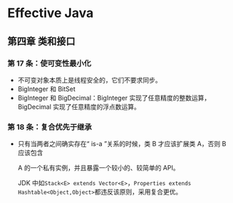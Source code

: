# Effective Java



## 第四章 类和接口

### 第 17 条：使可变性最小化

- 不可变对象本质上是线程安全的，它们不要求同步。
- BigInteger 和 BitSet
- BigInteger 和 BigDecimal：BigInteger 实现了任意精度的整数运算，BigDecimal 实现了任意精度的浮点数运算。

### 第 18 条：复合优先于继承

- 只有当两者之间确实存在“ is-a ”关系的时候，类 B 才应该扩展类 A，否则 B 应该包含

  A 的一个私有实例，并且暴露一个较小的、较简单的 API。

  JDK 中如`Stack<E> extends Vector<E>`，`Properties extends Hashtable<Object,Object>`都违反该原则，采用复合更优。

